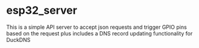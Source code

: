 # esp32_server
This is a simple API server to accept json requests and trigger GPIO pins based on the request plus includes a DNS record updating functionality for DuckDNS

